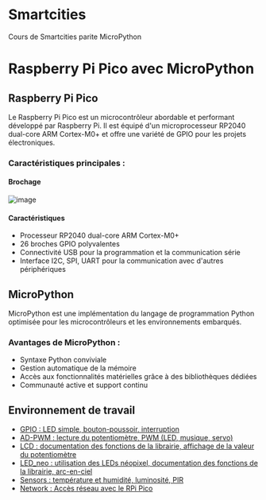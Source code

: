# Smartcities
Cours de Smartcities parite MicroPython

# Raspberry Pi Pico avec MicroPython

## Raspberry Pi Pico

Le Raspberry Pi Pico est un microcontrôleur abordable et performant développé par Raspberry Pi. Il est équipé d'un microprocesseur RP2040 dual-core ARM Cortex-M0+ et offre une variété de GPIO pour les projets électroniques.

### Caractéristiques principales :
#### Brochage 
![image](https://github.com/HEPL-Baes/smartcities/assets/159534213/b2ba84f5-5a38-438f-95a7-c63e599eba11)
#### Caractéristiques 

- Processeur RP2040 dual-core ARM Cortex-M0+
- 26 broches GPIO polyvalentes
- Connectivité USB pour la programmation et la communication série
- Interface I2C, SPI, UART pour la communication avec d'autres périphériques

## MicroPython

MicroPython est une implémentation du langage de programmation Python optimisée pour les microcontrôleurs et les environnements embarqués.

### Avantages de MicroPython :

- Syntaxe Python conviviale
- Gestion automatique de la mémoire
- Accès aux fonctionnalités matérielles grâce à des bibliothèques dédiées
- Communauté active et support continu

## Environnement de travail

- [GPIO : LED simple, bouton-poussoir, interruption](#gpio-led-simple-bouton-poussoir-interruption)
- [AD-PWM : lecture du potentiomètre, PWM (LED, musique, servo)](#ad-pwm-lecture-du-potentiomètre-pwm-led-musique-servo)
- [LCD : documentation des fonctions de la librairie, affichage de la valeur du potentiomètre](#lcd-documentation-des-fonctions-de-la-librairie-affichage-de-la-valeur-du-potentiomètre)
- [LED_neo : utilisation des LEDs néopixel, documentation des fonctions de la librairie, arc-en-ciel](#led_neo-utilisation-des-leds-néopixel-documentation-des-fonctions-de-la-librairie-arc-en-ciel)
- [Sensors : température et humidité, luminosité, PIR](#sensors-température-et-humidité-luminosité-pir)
- [Network : Accès réseau avec le RPi Pico](#network-accès-réseau-avec-le-rpi-pico)





